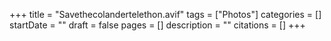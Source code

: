 +++
title = "Savethecolandertelethon.avif"
tags = ["Photos"]
categories = []
startDate = ""
draft = false
pages = []
description = ""
citations = []
+++

